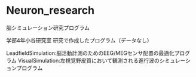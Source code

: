 # Neuron_research
脳シミュレーション研究プログラム

学部4年小谷研究室
研究で作成したプログラム（データなし）

LeadfieldSimulation:脳活動計測のためのEEG/MEGセンサ配置の最適化プログラム
VisualSimulation:左視覚野皮質において観測される進行波のシミュレーションプログラム
